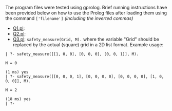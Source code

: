 The program files were tested using gprolog. Brief running instructions have been provided below on how to use the Prolog files after loading them using the command `['filename']` <i>(including the inverted commas)</i>

+ [Q1.pl](./Q1.pl):
+ [Q2.pl](./Q2.pl):
+ [Q3.pl](./Q3.pl): `safety_measure(Grid, M).` where the variable "Grid" should be replaced by the actual (square) grid in a 2D list format. Example usage:

```gprolog
| ?- safety_measure([[1, 0, 0], [0, 0, 0], [0, 0, 1]], M).                       

M = 0

(1 ms) yes
| ?- safety_measure([[0, 0, 0, 1], [0, 0, 0, 0], [0, 0, 0, 0], [1, 0, 0, 0]], M).

M = 2

(18 ms) yes
| ?- 
```